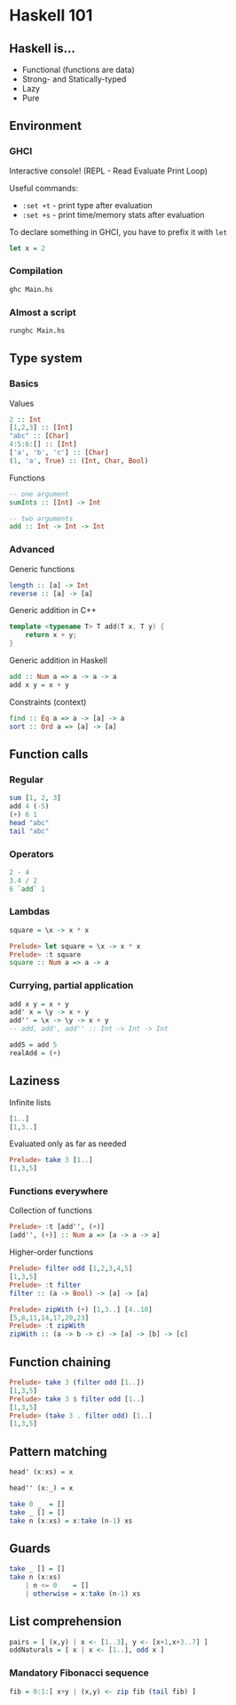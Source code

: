 # Haskell 101

## Haskell is...

* Functional (functions are data)
* Strong- and Statically-typed
* Lazy
* Pure

## Environment
### GHCI
Interactive console! (REPL - Read Evaluate Print Loop)

Useful commands:
* `:set +t` - print type after evaluation
* `:set +s` - print time/memory stats after evaluation

To declare something in GHCI, you have to prefix it with `let`
```haskell
let x = 2
```

### Compilation
```bash
ghc Main.hs
```

### Almost a script
```bash
runghc Main.hs
```

## Type system
### Basics
Values
```haskell
2 :: Int
[1,2,3] :: [Int]
"abc" :: [Char]
4:5:6:[] :: [Int]
['a', 'b', 'c'] :: [Char]
(1, 'a', True) :: (Int, Char, Bool)
```

Functions
```haskell
-- one argument
sumInts :: [Int] -> Int

-- two arguments
add :: Int -> Int -> Int
```

### Advanced
Generic functions
```haskell
length :: [a] -> Int
reverse :: [a] -> [a]
```

Generic addition in C++
```c++
template <typename T> T add(T x, T y) {
    return x + y;
}
```

Generic addition in Haskell
```haskell
add :: Num a => a -> a -> a
add x y = x + y
```

Constraints (context)
```haskell
find :: Eq a => a -> [a] -> a
sort :: Ord a => [a] -> [a]
```

## Function calls
### Regular
```haskell
sum [1, 2, 3]
add 4 (-5)
(+) 6 1
head "abc"
tail "abc"
```

### Operators
```haskell
2 - 4
3.4 / 2
6 `add` 1
```

### Lambdas
```haskell
square = \x -> x * x
```
```haskell
Prelude> let square = \x -> x * x
Prelude> :t square
square :: Num a => a -> a
```

### Currying, partial application
```haskell
add x y = x + y
add' x = \y -> x + y
add'' = \x -> \y -> x + y
-- add, add', add'' :: Int -> Int -> Int

add5 = add 5
realAdd = (+)
```

## Laziness
Infinite lists
```haskell
[1..]
[1,3..]
```
Evaluated only as far as needed
```haskell
Prelude> take 3 [1..]
[1,3,5]
```

### Functions everywhere
Collection of functions
```haskell
Prelude> :t [add'', (+)]
[add'', (+)] :: Num a => [a -> a -> a]
```

Higher-order functions
```haskell
Prelude> filter odd [1,2,3,4,5]
[1,3,5]
Prelude> :t filter
filter :: (a -> Bool) -> [a] -> [a]
```

```haskell
Prelude> zipWith (+) [1,3..] [4..10]
[5,8,11,14,17,20,23]
Prelude> :t zipWith
zipWith :: (a -> b -> c) -> [a] -> [b] -> [c]
```

## Function chaining
```haskell
Prelude> take 3 (filter odd [1..])
[1,3,5]
Prelude> take 3 $ filter odd [1..]
[1,3,5]
Prelude> (take 3 . filter odd) [1..]
[1,3,5]
```

## Pattern matching
```haskell
head' (x:xs) = x

head'' (x:_) = x

take 0 _  = []
take _ [] = []
take n (x:xs) = x:take (n-1) xs
```

## Guards
```haskell
take _ [] = []
take n (x:xs)
    | n <= 0    = []
    | otherwise = x:take (n-1) xs
```

## List comprehension
```haskell
pairs = [ (x,y) | x <- [1..3], y <- [x+1,x+3..7] ]
oddNaturals = [ x | x <- [1..], odd x ]

```

### Mandatory Fibonacci sequence
```haskell
fib = 0:1:[ x+y | (x,y) <- zip fib (tail fib) ]
```
